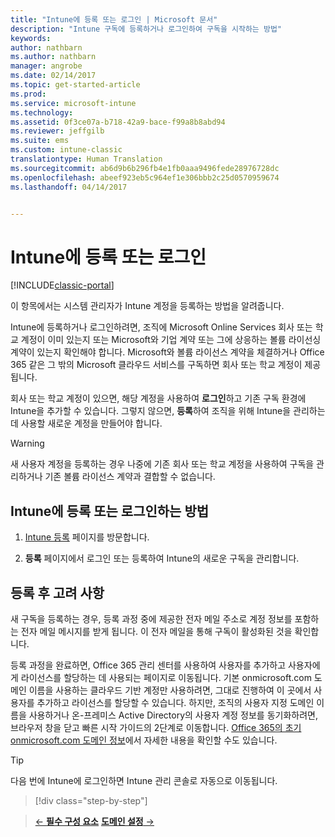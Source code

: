 ```yaml
---
title: "Intune에 등록 또는 로그인 | Microsoft 문서"
description: "Intune 구독에 등록하거나 로그인하여 구독을 시작하는 방법"
keywords: 
author: nathbarn
ms.author: nathbarn
manager: angrobe
ms.date: 02/14/2017
ms.topic: get-started-article
ms.prod: 
ms.service: microsoft-intune
ms.technology: 
ms.assetid: 0f3ce07a-b718-42a9-bace-f99a8b8abd94
ms.reviewer: jeffgilb
ms.suite: ems
ms.custom: intune-classic
translationtype: Human Translation
ms.sourcegitcommit: ab6d9b6b296fb4e1fb0aaa9496fede28976728dc
ms.openlocfilehash: abeef923eb5c964ef1e306bbb2c25d0570959674
ms.lasthandoff: 04/14/2017


---
```



# <a name="sign-up-or-sign-in-to-intune"></a>Intune에 등록 또는 로그인

[!INCLUDE[classic-portal](../includes/classic-portal.md)]

이 항목에서는 시스템 관리자가 Intune 계정을 등록하는 방법을 알려줍니다.

Intune에 등록하거나 로그인하려면, 조직에 Microsoft Online Services 회사 또는 학교 계정이 이미 있는지 또는 Microsoft와 기업 계약 또는 그에 상응하는 볼륨 라이선싱 계약이 있는지 확인해야 합니다. Microsoft와 볼륨 라이선스 계약을 체결하거나 Office 365 같은 그 밖의 Microsoft 클라우드 서비스를 구독하면 회사 또는 학교 계정이 제공됩니다.

회사 또는 학교 계정이 있으면, 해당 계정을 사용하여 **로그인**하고 기존 구독 환경에 Intune을 추가할 수 있습니다. 그렇지 않으면, **등록**하여 조직을 위해 Intune을 관리하는 데 사용할 새로운 계정을 만들어야 합니다.

>[!WARNING]
>새 사용자 계정을 등록하는 경우 나중에 기존 회사 또는 학교 계정을 사용하여 구독을 관리하거나 기존 볼륨 라이선스 계약과 결합할 수 없습니다.

## <a name="how-to-sign-up-or-sign-in-to-intune"></a>Intune에 등록 또는 로그인하는 방법

1.  [Intune 등록](https://portal.office.com/Signup/Signup.aspx?OfferId=40BE278A-DFD1-470a-9EF7-9F2596EA7FF9&dl=INTUNE_A&ali=1#0%20) 페이지를 방문합니다.

2.  **등록** 페이지에서 로그인 또는 등록하여 Intune의 새로운 구독을 관리합니다.

## <a name="post-sign-up-considerations"></a>등록 후 고려 사항
새 구독을 등록하는 경우, 등록 과정 중에 제공한 전자 메일 주소로 계정 정보를 포함하는 전자 메일 메시지를 받게 됩니다. 이 전자 메일을 통해 구독이 활성화된 것을 확인합니다.

등록 과정을 완료하면, Office 365 관리 센터를 사용하여 사용자를 추가하고 사용자에게 라이선스를 할당하는 데 사용되는 페이지로 이동됩니다. 기본 onmicrosoft.com 도메인 이름을 사용하는 클라우드 기반 계정만 사용하려면, 그대로 진행하여 이 곳에서 사용자를 추가하고 라이선스를 할당할 수 있습니다. 하지만, 조직의 사용자 지정 도메인 이름을 사용하거나 온-프레미스 Active Directory의 사용자 계정 정보를 동기화하려면, 브라우저 창을 닫고 빠른 시작 가이드의 2단계로 이동합니다. [Office 365의 초기 onmicrosoft.com 도메인 정보](https://support.office.com/article/About-your-initial-onmicrosoft-com-domain-in-Office-365-B9FC3018-8844-43F3-8DB1-1B3A8E9CFD5A)에서 자세한 내용을 확인할 수도 있습니다.

>[!TIP]
> 다음 번에 Intune에 로그인하면 Intune 관리 콘솔로 자동으로 이동됩니다.


>[!div class="step-by-step"]

>[&larr; **필수 구성 요소**](.\what-to-know-before-you-start-microsoft-intune.md)     [**도메인 설정** &rarr;](.\start-with-a-paid-subscription-to-microsoft-intune-step-2.md)  


